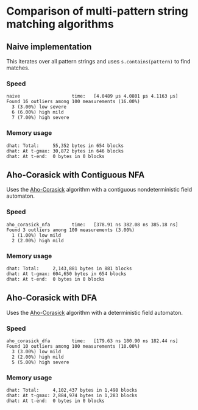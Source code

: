 # Comparison of multi-pattern string matching algorithms

## Naive implementation

This iterates over all pattern strings and uses `s.contains(pattern)` to find matches.

### Speed

```
naive                   time:   [4.0489 µs 4.0801 µs 4.1163 µs]
Found 16 outliers among 100 measurements (16.00%)
  3 (3.00%) low severe
  6 (6.00%) high mild
  7 (7.00%) high severe
```

### Memory usage

```
dhat: Total:     55,352 bytes in 654 blocks
dhat: At t-gmax: 30,872 bytes in 646 blocks
dhat: At t-end:  0 bytes in 0 blocks
```

## Aho-Corasick with Contiguous NFA

Uses the [Aho-Corasick](https://en.wikipedia.org/wiki/Aho%E2%80%93Corasick_algorithm) algorithm with
a contiguous nondeterministic field automaton.

### Speed

```
aho_corasick_nfa        time:   [378.91 ns 382.08 ns 385.18 ns]
Found 3 outliers among 100 measurements (3.00%)
  1 (1.00%) low mild
  2 (2.00%) high mild
```

### Memory usage

```
dhat: Total:     2,143,881 bytes in 881 blocks
dhat: At t-gmax: 604,650 bytes in 654 blocks
dhat: At t-end:  0 bytes in 0 blocks
```

## Aho-Corasick with DFA

Uses the [Aho-Corasick](https://en.wikipedia.org/wiki/Aho%E2%80%93Corasick_algorithm) algorithm with
a deterministic field automaton.

### Speed

```
aho_corasick_dfa        time:   [179.63 ns 180.90 ns 182.44 ns]
Found 10 outliers among 100 measurements (10.00%)
  3 (3.00%) low mild
  2 (2.00%) high mild
  5 (5.00%) high severe
```


### Memory usage

```
dhat: Total:     4,102,437 bytes in 1,498 blocks
dhat: At t-gmax: 2,884,974 bytes in 1,283 blocks
dhat: At t-end:  0 bytes in 0 blocks
```